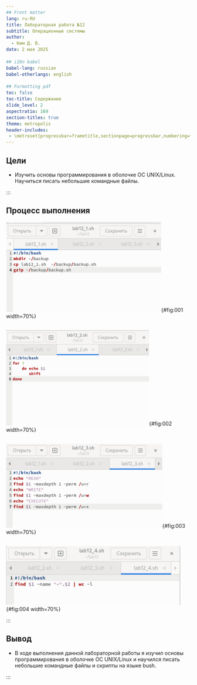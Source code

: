 ```yaml
---
## Front matter
lang: ru-RU
title: Лабораторная работа №12
subtitle: Операционные системы
author:
  - Ким Д. В.
date: 2 мая 2025

## i18n babel
babel-lang: russian
babel-otherlangs: english

## Formatting pdf
toc: false
toc-title: Содержание
slide_level: 2
aspectratio: 169
section-titles: true
theme: metropolis
header-includes:
 - \metroset{progressbar=frametitle,sectionpage=progressbar,numbering=fraction}
---
```


## Цели 

-  Изучить основы программирования в оболочке ОС UNIX/Linux. Научиться писать небольшие командные файлы.

:::

## Процесс выполнения

![Написание скрипта](image/1.jpg){#fig:001 width=70%}

##

![Написание скрипта](image/2.jpg){#fig:002 width=70%}

##

![Написание командного файла](image/3.jpg){#fig:003 width=70%}

##

![Написание командного файла](image/4.jpg){#fig:004 width=70%}

:::

## Вывод

- В ходе выполнения данной лабораторной работы я изучил основы программирования в оболочке ОС UNIX/Linux и научился писать небольшие командные файлы и скрипты на языке bush.

:::
